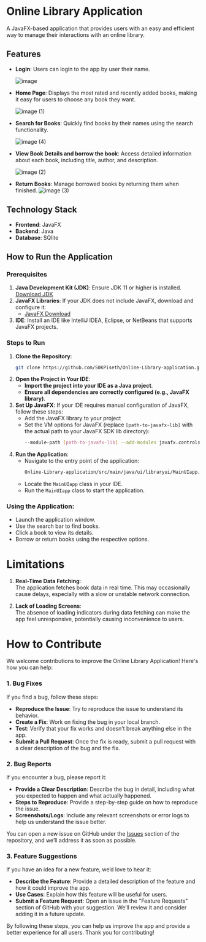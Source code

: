 # Online Library Application

A JavaFX-based application that provides users with an easy and efficient way to manage their interactions with an online library.

## Features

- **Login**: Users can login to the app by user their name.
  
  ![image](https://github.com/user-attachments/assets/1483801a-1e06-46d5-bdc8-f4dcd40e9351)
  
- **Home Page**: Displays the most rated and recently added books, making it easy for users to choose any book they want.

  ![image (1)](https://github.com/user-attachments/assets/1345a427-0c8d-4454-8054-4b1d4d9cdf95)
  
- **Search for Books**: Quickly find books by their names using the search functionality.

   ![image (4)](https://github.com/user-attachments/assets/2a67dd96-d953-4602-82f3-791075d3d75e)

- **View Book Details and borrow the book**: Access detailed information about each book, including title, author, and description.
  
  ![image (2)](https://github.com/user-attachments/assets/d09d77ae-df8a-429d-b731-218160075314)
  
- **Return Books**: Manage borrowed books by returning them when finished.
  ![image (3)](https://github.com/user-attachments/assets/f26517ea-1134-46c8-b125-2a2fcd31ecba)



## Technology Stack

- **Frontend**: JavaFX
- **Backend**: Java
- **Database**: SQlite
## How to Run the Application

### Prerequisites
1. **Java Development Kit (JDK)**: Ensure JDK 11 or higher is installed. [Download JDK](https://www.oracle.com/java/technologies/javase-jdk11-downloads.html)
2. **JavaFX Libraries**: If your JDK does not include JavaFX, download and configure it:
   - [JavaFX Download](https://openjfx.io/)
3. **IDE**: Install an IDE like IntelliJ IDEA, Eclipse, or NetBeans that supports JavaFX projects.

### Steps to Run
1. **Clone the Repository**:
   ```bash
   git clone https://github.com/S0KPiseth/Online-Library-application.git
2. **Open the Project in Your IDE**:
    - **Import the project into your IDE as a Java project**.
    - **Ensure all dependencies are correctly configured (e.g., JavaFX library)**.
3. **Set Up JavaFX**:
   If your IDE requires manual configuration of JavaFX, follow these steps:
     - Add the JavaFX library to your project
     - Set the VM options for JavaFX (replace ```[path-to-javafx-lib]``` with the actual path to your JavaFX SDK lib directory):
       ```bash
       --module-path [path-to-javafx-lib] --add-modules javafx.controls,javafx.fxml
4. **Run the Application**:
     - Navigate to the entry point of the application:
       ```bash
       Online-Library-application/src/main/java/ui/libraryui/MainUIapp.java
       ```
     - Locate the ```MainUIapp``` class in your IDE.
     - Run the ```MainUIapp``` class to start the application.
  
### Using the Application:
  - Launch the application window.
  - Use the search bar to find books.
  - Click a book to view its details.
  - Borrow or return books using the respective options.

# Limitations

1. **Real-Time Data Fetching**:  
   The application fetches book data in real time. This may occasionally cause delays, especially with a slow or unstable network connection.

2. **Lack of Loading Screens**:  
   The absence of loading indicators during data fetching can make the app feel unresponsive, potentially causing inconvenience to users.
# How to Contribute

We welcome contributions to improve the Online Library Application! Here's how you can help:

### 1. **Bug Fixes**
   If you find a bug, follow these steps:
   - **Reproduce the Issue**: Try to reproduce the issue to understand its behavior.
   - **Create a Fix**: Work on fixing the bug in your local branch.
   - **Test**: Verify that your fix works and doesn’t break anything else in the app.
   - **Submit a Pull Request**: Once the fix is ready, submit a pull request with a clear description of the bug and the fix.

### 2. **Bug Reports**
   If you encounter a bug, please report it:
   - **Provide a Clear Description**: Describe the bug in detail, including what you expected to happen and what actually happened.
   - **Steps to Reproduce**: Provide a step-by-step guide on how to reproduce the issue.
   - **Screenshots/Logs**: Include any relevant screenshots or error logs to help us understand the issue better.

   You can open a new issue on GitHub under the [Issues](https://github.com/S0KPiseth/Online-Library-application/issues) section of the repository, and we’ll address it as soon as possible.

### 3. **Feature Suggestions**
   If you have an idea for a new feature, we’d love to hear it:
   - **Describe the Feature**: Provide a detailed description of the feature and how it could improve the app.
   - **Use Cases**: Explain how this feature will be useful for users.
   - **Submit a Feature Request**: Open an issue in the "Feature Requests" section of GitHub with your suggestion. We’ll review it and consider adding it in a future update.

By following these steps, you can help us improve the app and provide a better experience for all users. Thank you for contributing!



